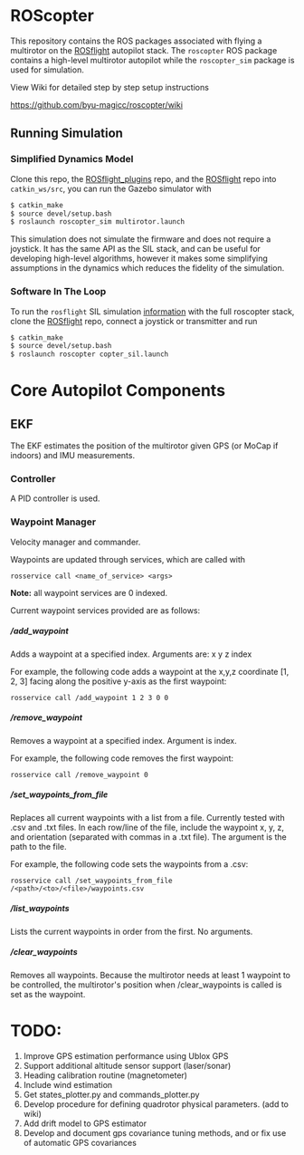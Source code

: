 ROScopter
=========

This repository contains the ROS packages associated with flying a multirotor on the [ROSflight](http://rosflight.org) autopilot stack. The `roscopter` ROS package contains a high-level multirotor autopilot while the `roscopter_sim` package is used for simulation.

View Wiki for detailed step by step setup instructions

https://github.com/byu-magicc/roscopter/wiki

## Running Simulation ##

### Simplified Dynamics Model

Clone this repo, the [ROSflight_plugins](https://github.com/byu-magicc/rosflight_plugins) repo, and the [ROSflight](https://github.com/rosflight/rosflight.git) repo into `catkin_ws/src`, you can run the Gazebo simulator with

```bash
$ catkin_make
$ source devel/setup.bash
$ roslaunch roscopter_sim multirotor.launch
```

This simulation does not simulate the firmware and does not require a joystick. It has the same API as the SIL stack, and can be useful for developing high-level algorithms, however it makes some simplifying assumptions in the dynamics which reduces the fidelity of the simulation.

### Software In The Loop
To run the `rosflight` SIL simulation [information](http://docs.rosflight.org/en/latest/user-guide/gazebo_simulation/) with the full roscopter stack, clone the [ROSflight](github.com/rosflight/rosflight) repo, connect a joystick or transmitter and run

```bash
$ catkin_make
$ source devel/setup.bash
$ roslaunch roscopter copter_sil.launch
```
# Core Autopilot Components #

## EKF ##

The EKF estimates the position of the multirotor given GPS (or MoCap if indoors) and IMU measurements.

### Controller ###

A PID controller is used.

### Waypoint Manager ###

Velocity manager and commander.

Waypoints are updated through services, which are called with

`rosservice call <name_of_service> <args>`

**Note:** all waypoint services are 0 indexed.

Current waypoint services provided are as follows:

##### /add_waypoint #####
Adds a waypoint at a specified index. Arguments are: x y z  index

For example, the following code adds a waypoint at the x,y,z coordinate [1, 2, 3] facing along the positive y-axis as the first waypoint:

`rosservice call /add_waypoint 1 2 3 0 0`

##### /remove_waypoint #####
Removes a waypoint at a specified index. Argument is index.

For example, the following code removes the first waypoint:

`rosservice call /remove_waypoint 0`

##### /set_waypoints_from_file #####
Replaces all current waypoints with a list from a file. Currently tested with .csv and .txt files. In each row/line of the file, include the waypoint x, y, z, and orientation (separated with commas in a .txt file). The argument is the path to the file.

For example, the following code sets the waypoints from a .csv:

`rosservice call /set_waypoints_from_file /<path>/<to>/<file>/waypoints.csv`

##### /list_waypoints #####
Lists the current waypoints in order from the first. No arguments.

##### /clear_waypoints #####
Removes all waypoints. Because the multirotor needs at least 1 waypoint to be controlled, the multirotor's position when /clear_waypoints is called is set as the waypoint.

# TODO: #
 1. Improve GPS estimation performance using Ublox GPS
 2. Support additional altitude sensor support (laser/sonar)
 3. Heading calibration routine (magnetometer)
 4. Include wind estimation  
 5. Get states_plotter.py and commands_plotter.py
 6. Develop procedure for defining quadrotor physical parameters.  (add to wiki)
 9. Add drift model to GPS estimator
 10. Develop and document gps covariance tuning methods, and or fix use of automatic GPS covariances
